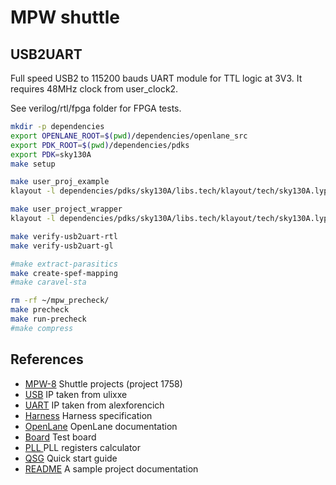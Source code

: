 # MPW shuttle

## USB2UART

Full speed USB2 to 115200 bauds UART module for TTL logic at 3V3. It requires 48MHz clock from user_clock2.

See verilog/rtl/fpga folder for FPGA tests.

```sh
mkdir -p dependencies
export OPENLANE_ROOT=$(pwd)/dependencies/openlane_src
export PDK_ROOT=$(pwd)/dependencies/pdks
export PDK=sky130A
make setup

make user_proj_example
klayout -l dependencies/pdks/sky130A/libs.tech/klayout/tech/sky130A.lyp gds/user_proj_example.gds

make user_project_wrapper
klayout -l dependencies/pdks/sky130A/libs.tech/klayout/tech/sky130A.lyp gds/user_project_wrapper.gds

make verify-usb2uart-rtl
make verify-usb2uart-gl

#make extract-parasitics
make create-spef-mapping
#make caravel-sta

rm -rf ~/mpw_precheck/
make precheck
make run-precheck
#make compress
```

## References

 - [MPW-8](https://platform.efabless.com/shuttles/MPW-8) Shuttle projects (project 1758)
 - [USB](https://github.com/ulixxe/usb_cdc) IP taken from ulixxe
 - [UART](https://github.com/alexforencich/verilog-uart) IP taken from alexforencich
 - [Harness](https://caravel-harness.readthedocs.io/en/latest) Harness specification
 - [OpenLane](https://openlane.readthedocs.io/en/latest) OpenLane documentation
 - [Board](https://github.com/efabless/caravel_board) Test board
 - [PLL ](https://github.com/kbeckmann/caravel-pll-calculator) PLL registers calculator
 - [QSG](https://caravel-user-project.readthedocs.io/en/latest) Quick start guide
 - [README](docs/source/index.rst) A sample project documentation
